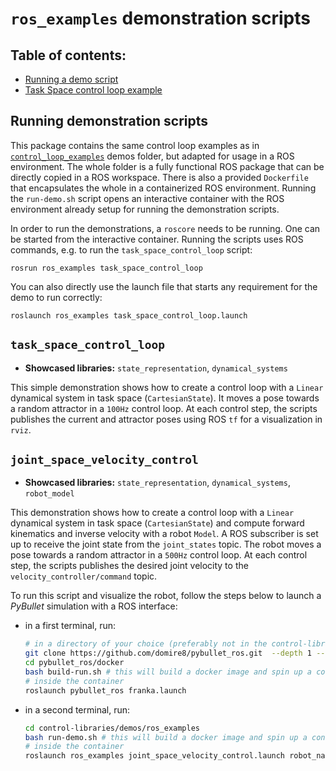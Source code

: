 # `ros_examples` demonstration scripts

## Table of contents:
* [Running a demo script](#running-demonstration-scripts)
* [Task Space control loop example](#task_space_control_loop)

## Running demonstration scripts
This package contains the same control loop examples as in [`control_loop_examples`](../control_loop_examples) demos
folder, but adapted for usage in a ROS environment.
The whole folder is a fully functional ROS package that can be directly copied in a ROS workspace.
There is also a provided `Dockerfile` that encapsulates the whole in a containerized ROS environment.
Running the `run-demo.sh` script opens an interactive container with the ROS environment already setup for running
the demonstration scripts.

In order to run the demonstrations, a `roscore` needs to be running.
One can be started from the interactive container.
Running the scripts uses ROS commands, e.g. to run the `task_space_control_loop` script:

```console
rosrun ros_examples task_space_control_loop
```

You can also directly use the launch file that starts any requirement for the demo to run correctly:

```console
roslaunch ros_examples task_space_control_loop.launch
```

## `task_space_control_loop`
* **Showcased libraries:** `state_representation`, `dynamical_systems`

This simple demonstration shows how to create a control loop with a `Linear` dynamical system in task space (`CartesianState`).
It moves a pose towards a random attractor in a `100Hz` control loop.
At each control step, the scripts publishes the current and attractor poses using ROS `tf` for a visualization in `rviz`.

## `joint_space_velocity_control`
* **Showcased libraries:** `state_representation`, `dynamical_systems`, `robot_model`

This demonstration shows how to create a control loop with a `Linear` dynamical system in task space (`CartesianState`) 
and compute forward kinematics and inverse velocity with a robot `Model`. A ROS subscriber is set up to receive the joint 
state from the `joint_states` topic.
The robot moves a pose towards a random attractor in a `500Hz` control loop.
At each control step, the scripts publishes the desired joint velocity to the `velocity_controller/command` topic.

To run this script and visualize the robot, follow the steps below to launch a *PyBullet* simulation with a ROS interface:

- in a first terminal, run:
    ```bash
    # in a directory of your choice (preferably not in the control-libraries directory)
    git clone https://github.com/domire8/pybullet_ros.git  --depth 1 --branch control-libraries-demo
    cd pybullet_ros/docker
    bash build-run.sh # this will build a docker image and spin up a container
    # inside the container
    roslaunch pybullet_ros franka.launch
    ```

- in a second terminal, run:
    ```bash
    cd control-libraries/demos/ros_examples
    bash run-demo.sh # this will build a docker image and spin up a container
    # inside the container
    roslaunch ros_examples joint_space_velocity_control.launch robot_name:=franka
    ```
